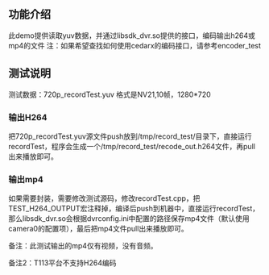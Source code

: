 ## 功能介绍
此demo提供读取yuv数据，并通过libsdk_dvr.so提供的接口，编码输出h264或mp4的文件
注：如果希望查找如何使用cedarx的编码接口，请参考encoder_test

## 测试说明

测试数据：720p_recordTest.yuv  格式是NV21,10帧，1280*720

### 输出H264
把720p_recordTest.yuv源文件push放到/tmp/record_test/目录下，直接运行recordTest，程序会生成一个/tmp/record_test/recode_out.h264文件，再pull出来播放即可。

### 输出mp4
如果需要封装，需要修改测试源码，修改recordTest.cpp，把TEST_H264_OUTPUT宏注释掉，编译后push到机器中，直接运行recordTest，那么libsdk_dvr.so会根据dvrconfig.ini中配置的路径保存mp4文件（默认使用camera0的配置项），最后把mp4文件pull出来播放即可。

备注：此测试输出的mp4仅有视频，没有音频。

备注2：T113平台不支持H264编码
